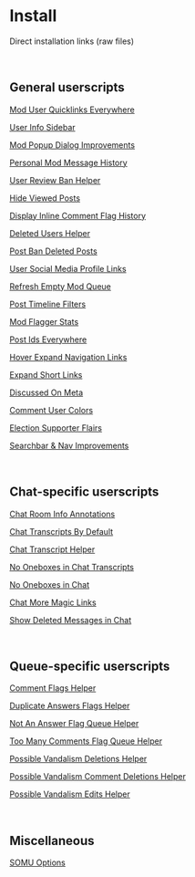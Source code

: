 # Install

Direct installation links (raw files)


<br>

## General userscripts

[Mod User Quicklinks Everywhere](https://github.com/samliew/SO-mod-userscripts/raw/master/ModUserQuicklinksEverywhere.user.js)

[User Info Sidebar](https://github.com/samliew/SO-mod-userscripts/raw/master/UserInfoSidebar.user.js)

[Mod Popup Dialog Improvements](https://github.com/samliew/SO-mod-userscripts/raw/master/ModPopupDialogImprovements.user.js)

[Personal Mod Message History](https://github.com/samliew/SO-mod-userscripts/raw/master/PersonalModMessageHistory.user.js)

[User Review Ban Helper](https://github.com/samliew/SO-mod-userscripts/raw/master/UserReviewBanHelper.user.js)

[Hide Viewed Posts](https://github.com/samliew/SO-mod-userscripts/raw/master/HideViewedPosts.user.js)

[Display Inline Comment Flag History](https://github.com/samliew/SO-mod-userscripts/raw/master/DisplayInlineCommentFlagHistory.user.js)

[Deleted Users Helper](https://github.com/samliew/SO-mod-userscripts/raw/master/DeletedUsersHelper.user.js)

[Post Ban Deleted Posts](https://github.com/samliew/SO-mod-userscripts/raw/master/PostBanDeletedPosts.user.js)

[User Social Media Profile Links](https://github.com/samliew/SO-mod-userscripts/raw/master/UserSocialMediaProfileLinks.user.js)

[Refresh Empty Mod Queue](https://github.com/samliew/SO-mod-userscripts/raw/master/RefreshEmptyModQueue.user.js)

[Post Timeline Filters](https://github.com/samliew/SO-mod-userscripts/raw/master/PostTimelineFilters.user.js)

[Mod Flagger Stats](https://github.com/samliew/SO-mod-userscripts/raw/master/ModFlaggerStats.user.js)

[Post Ids Everywhere](https://github.com/samliew/SO-mod-userscripts/raw/master/PostIdsEverywhere.user.js)

[Hover Expand Navigation Links](https://github.com/samliew/SO-mod-userscripts/raw/master/HoverExpandNavigationLinks.user.js)

[Expand Short Links](https://github.com/samliew/SO-mod-userscripts/raw/master/ExpandShortLinks.user.js)

[Discussed On Meta](https://github.com/samliew/SO-mod-userscripts/raw/master/DiscussedOnMeta.user.js)

[Comment User Colors](https://github.com/samliew/SO-mod-userscripts/raw/master/CommentUserColours.user.js)

[Election Supporter Flairs](https://github.com/samliew/SO-mod-userscripts/raw/master/ElectionSupporterFlairs.user.js)

[Searchbar & Nav Improvements](https://github.com/samliew/SO-mod-userscripts/raw/master/SearchbarNavImprovements.user.js)


<br>

## Chat-specific userscripts

[Chat Room Info Annotations](https://github.com/samliew/SO-mod-userscripts/raw/master/ChatRoomInfoAnnotations.user.js)

[Chat Transcripts By Default](https://github.com/samliew/SO-mod-userscripts/raw/master/ChatTranscriptsByDefault.user.js)

[Chat Transcript Helper](https://github.com/samliew/SO-mod-userscripts/raw/master/ChatTranscriptHelper.user.js)

[No Oneboxes in Chat Transcripts](https://github.com/samliew/SO-mod-userscripts/raw/master/NoOneboxesInChatTranscripts.user.js)

[No Oneboxes in Chat](https://github.com/samliew/SO-mod-userscripts/raw/master/NoOneboxesInChat.user.js)

[Chat More Magic Links](https://github.com/samliew/SO-mod-userscripts/raw/master/ChatMoreMagicLinks.user.js)

[Show Deleted Messages in Chat](https://github.com/samliew/SO-mod-userscripts/raw/master/ShowDeletedMessagesInChat.user.js)


<br>

## Queue-specific userscripts

[Comment Flags Helper](https://github.com/samliew/SO-mod-userscripts/raw/master/CommentFlagsHelper.user.js)

[Duplicate Answers Flags Helper](https://github.com/samliew/SO-mod-userscripts/raw/master/DuplicateAnswersFlagsHelper.user.js)

[Not An Answer Flag Queue Helper](https://github.com/samliew/SO-mod-userscripts/raw/master/NotAnAnswerFlagQueueHelper.user.js)

[Too Many Comments Flag Queue Helper](https://github.com/samliew/SO-mod-userscripts/raw/master/TooManyCommentsFlagQueueHelper.user.js)

[Possible Vandalism Deletions Helper](https://github.com/samliew/SO-mod-userscripts/raw/master/PossibleVandalismDeletionsHelper.user.js)

[Possible Vandalism Comment Deletions Helper](https://github.com/samliew/SO-mod-userscripts/raw/master/PossibleVandalismCommentDeletionsHelper.user.js)

[Possible Vandalism Edits Helper](https://github.com/samliew/SO-mod-userscripts/raw/master/PossibleVandalismEditsHelper.user.js)


<br>

## Miscellaneous

[SOMU Options](https://github.com/samliew/SO-mod-userscripts/raw/master/SOMU-options.user.js)
